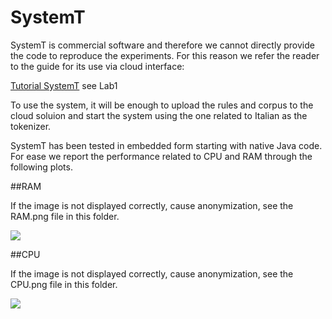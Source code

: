 # SystemT

SystemT is commercial software and therefore we cannot directly provide the code to reproduce the experiments. For this reason we refer the reader to the guide for its use via cloud interface:

[Tutorial SystemT](https://github.com/System-T/Tutorial-KDD-2019) see Lab1

To use the system, it will be enough to upload the rules and corpus to the cloud soluion and start the system using the one related to Italian as the tokenizer.

SystemT has been tested in embedded form starting with native Java code. For ease we report the performance related to CPU and RAM through the following plots.

##RAM

If the image is not displayed correctly, cause anonymization, see the RAM.png file in this folder.

![](https://github.com/Scafooo/EMNLP2022/blob/main/System-T/RAM.png)

##CPU

If the image is not displayed correctly, cause anonymization, see the CPU.png file in this folder.

![](https://github.com/Scafooo/EMNLP2022/blob/main/System-T/CPU.png)